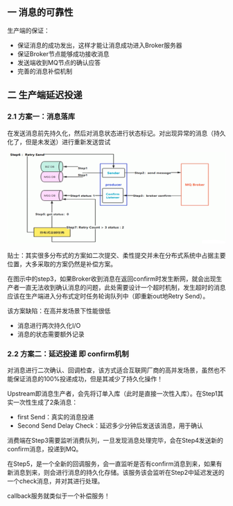 ## 一 消息的可靠性

生产端的保证：
- 保证消息的成功发出，这样才能让消息成功进入Broker服务器
- 保证Broker节点能够成功接收消息
- 发送端收到MQ节点的确认应答
- 完善的消息补偿机制

## 二 生产端延迟投递

### 2.1 方案一：消息落库

在发送消息前先持久化，然后对消息状态进行状态标记。对出现异常的消息（持久化了，但是未发送）进行重新发送尝试

![](../../images/mq/mq-11.png)  

贴士：其实很多分布式的方案如二次提交、柔性提交并未在分布式系统中占据主要位置，大多采取的方案仍然是补偿方案。  

在图示中的step3，如果Broker收到消息在返回confirm时发生断网，就会出现生产者一直无法收到确认消息的问题，此处需要设计一个超时机制，发生超时的消息应该在生产端进入分布式定时任务轮询队列中（即重新out地Retry Send）。   

该方案缺陷：在高并发场景下性能很低
- 消息进行两次持久化I/O
- 消息的状态需要额外记录

### 2.2 方案二：延迟投递 即 confirm机制

对消息进行二次确认、回调检查，该方式适合互联网厂商的高并发场景，虽然也不能保证消息的100%投递成功，但是其减少了持久化操作！ 

Upstream即消息生产者，会先将订单入库（此时是直接一次性入库）。在Step1其实一次性生成了2条消息：
- first Send：真实的消息投递
- Second Send Delay Check：延迟多少分钟后发送该消息，用于确认

消费端在Step3需要监听消费队列，一旦发现消息处理完毕，会在Step4发送新的confirm消息，投递到MQ。  

在Step5，是一个全新的回调服务，会一直监听是否有confirm消息到来，如果有新消息到来，则会进行消息的持久化存储。该服务该会监听在Step2中延迟发送的一个check消息，并对其进行处理。  

callback服务就类似于一个补偿服务！  